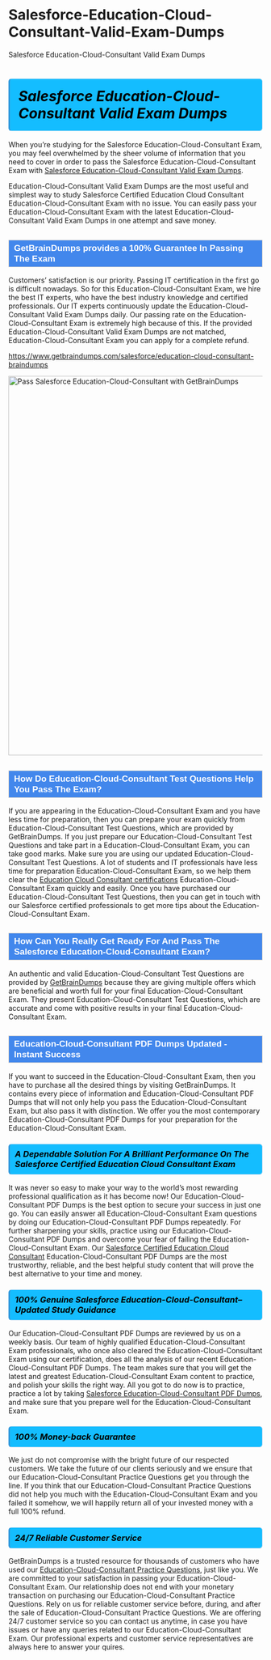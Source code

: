 # Salesforce-Education-Cloud-Consultant-Valid-Exam-Dumps
Salesforce Education-Cloud-Consultant Valid Exam Dumps
<h1><strong><span style="display: block; color: #000000; background: #14BDFF; border: 0.5px solid #AED6F1; border-left: 3px solid #3498DB; padding: .6em; border-radius: 6px;">                     <em>Salesforce Education-Cloud-Consultant <span class="exam_variation">Valid Exam Dumps</span> </em>                </span></strong>            </h1>                        <p>When you’re studying for the Salesforce Education-Cloud-Consultant Exam, you may feel overwhelmed by the sheer volume of information             that you need to cover in order to pass the Salesforce Education-Cloud-Consultant Exam with <a href="https://www.getbraindumps.com/salesforce/education-cloud-consultant-braindumps">Salesforce Education-Cloud-Consultant <span class="exam_variation">Valid Exam Dumps</span></a>.</p>            <p>Education-Cloud-Consultant <span class="exam_variation">Valid Exam Dumps</span> are the most useful and simplest way to study Salesforce Certified Education Cloud Consultant Education-Cloud-Consultant Exam             with no issue. You can easily pass your Education-Cloud-Consultant Exam with the latest Education-Cloud-Consultant <span class="exam_variation">Valid Exam Dumps</span> in one attempt and save money.</p>                        <h2 style="background: #4287ec; border: 1px solid #cccccc; padding: 5px 10px;">                <span style="color: #ffffff;">                    <span style="font-size: 11pt;">                        <span style="line-height: normal;">                            <span style="font-family: Calibri,sans-serif;">                                <strong>                                    <span style="font-size: 13.0pt;">GetBrainDumps provides a 100% Guarantee In Passing The Exam</span>                                </strong>                            </span>                        </span>                    </span>                </span>            </h2>                        <p>Customers’ satisfaction is our priority. Passing IT certification in the first go is difficult nowadays. So for this Education-Cloud-Consultant Exam,             we hire the best IT experts, who have the best industry knowledge and certified professionals. Our IT experts continuously update the Education-Cloud-Consultant <span class="exam_variation">Valid Exam Dumps</span>             daily. Our passing rate on the Education-Cloud-Consultant Exam is extremely high because of this. If the provided Education-Cloud-Consultant <span class="exam_variation">Valid Exam Dumps</span> are not matched, Education-Cloud-Consultant Exam you             can apply for a complete refund.</p>                                    <p><a href="https://www.getbraindumps.com/salesforce/education-cloud-consultant-braindumps">https://www.getbraindumps.com/salesforce/education-cloud-consultant-braindumps</a></p>                        <p><a href="https://www.getbraindumps.com/"><img src="https://www.getbraindumps.com/images/get-updated-exam-questions-with-discount-getbraindumps.jpg" class="postImage" alt="Pass Salesforce Education-Cloud-Consultant with GetBrainDumps" width="750"></a></p>                                        <h2 style="background: #4287ec; border: 1px solid #cccccc; padding: 5px 10px;">                <span style="color: #ffffff;">                    <span style="font-size: 11pt;">                        <span style="line-height: normal;">                            <span style="font-family: Calibri,sans-serif;">                                <strong>                                    <span style="font-size: 13.0pt;">How Do Education-Cloud-Consultant <span class="exam_variation2">Test Questions</span> Help You Pass The Exam?</span>                                </strong>                            </span>                        </span>                    </span>                </span>            </h2>                        <p>If you are appearing in the Education-Cloud-Consultant Exam and you have less time for preparation, then you can prepare your exam quickly from Education-Cloud-Consultant <span class="exam_variation2">Test Questions</span>,             which are provided by GetBrainDumps. If you just prepare our Education-Cloud-Consultant <span class="exam_variation2">Test Questions</span> and take part in a Education-Cloud-Consultant Exam, you can take good marks.             Make sure you are using our updated Education-Cloud-Consultant <span class="exam_variation2">Test Questions</span>. A lot of students and IT professionals have less time for preparation Education-Cloud-Consultant Exam,             so we help them clear the <a href="https://www.getbraindumps.com/salesforce/education-cloud-consultant-braindumps.html">Education Cloud Consultant certifications</a> Education-Cloud-Consultant Exam quickly and easily. Once you have purchased             our Education-Cloud-Consultant <span class="exam_variation2">Test Questions</span>, then you can get in touch with our Salesforce certified professionals to get more tips about the Education-Cloud-Consultant Exam.</p>                        <h2 style="background: #4287ec; border: 1px solid #cccccc; padding: 5px 10px;">                <span style="color: #ffffff;">                    <span style="font-size: 11pt;">                        <span style="line-height: normal;">                            <span style="font-family: Calibri,sans-serif;">                                <strong>                                    <span style="font-size: 13.0pt;">How Can You Really Get Ready For And Pass The Salesforce Education-Cloud-Consultant Exam?</span>                                </strong>                            </span>                        </span>                    </span>                </span>            </h2>                        <p>An authentic and valid Education-Cloud-Consultant <span class="exam_variation2">Test Questions</span> are provided by <a href="https://www.getbraindumps.com/">GetBrainDumps</a> because they are giving multiple offers which are beneficial             and worth full for your final Education-Cloud-Consultant Exam. They present Education-Cloud-Consultant <span class="exam_variation2">Test Questions</span>, which are accurate and come with positive             results in your final Education-Cloud-Consultant Exam.</p>                        <h2 style="background: #4287ec; border: 1px solid #cccccc; padding: 5px 10px;">                <span style="color: #ffffff;">                    <span style="font-size: 11pt;">                        <span style="line-height: normal;">                            <span style="font-family: Calibri,sans-serif;">                                <strong>                                    <span style="font-size: 13.0pt;">Education-Cloud-Consultant <span class="exam_variation3">PDF Dumps</span> Updated - Instant Success</span>                                </strong>                            </span>                        </span>                    </span>                </span>            </h2>                        <p>If you want to succeed in the Education-Cloud-Consultant Exam, then you have to purchase all the desired things by visiting GetBrainDumps.             It contains every piece of information and Education-Cloud-Consultant <span class="exam_variation3">PDF Dumps</span> that will not only help you pass the Education-Cloud-Consultant Exam,             but also pass it with distinction. We offer you the most contemporary Education-Cloud-Consultant <span class="exam_variation3">PDF Dumps</span> for your preparation for the Education-Cloud-Consultant Exam.</p>                        <h3>                <strong>                    <span style="display: block; color: #000000; background: #14BDFF; border: 0.5px solid #AED6F1; border-left: 3px solid #3498DB; padding: .6em; border-radius: 6px;">                        <em>A Dependable Solution For A Brilliant Performance On The Salesforce Certified Education Cloud Consultant Exam</em>                    </span>                </strong>            </h3>                        <p>It was never so easy to make your way to the world’s most rewarding professional qualification as it has become now! Our Education-Cloud-Consultant <span class="exam_variation3">PDF Dumps</span>             is the best option to secure your success in just one go. You can easily answer all Education-Cloud-Consultant Exam questions by doing our Education-Cloud-Consultant <span class="exam_variation3">PDF Dumps</span>             repeatedly. For further sharpening your skills, practice using our Education-Cloud-Consultant <span class="exam_variation3">PDF Dumps</span> and overcome your fear of failing the Education-Cloud-Consultant Exam.             Our <a href="https://www.getbraindumps.com/salesforce/education-cloud-consultant-braindumps">Salesforce Certified Education Cloud Consultant</a> Education-Cloud-Consultant <span class="exam_variation3">PDF Dumps</span> are the most trustworthy, reliable, and the best helpful study             content that will prove the best alternative to your time and money.</p>                        <h3>                <strong>                    <span style="display: block; color: #000000; background: #14BDFF; border: 0.5px solid #AED6F1; border-left: 3px solid #3498DB; padding: .6em; border-radius: 6px;">                        <em>100% Genuine Salesforce Education-Cloud-Consultant–Updated Study Guidance </em>                    </span>                </strong>            </h3>                        <p>Our Education-Cloud-Consultant <span class="exam_variation3">PDF Dumps</span> are reviewed by us on a weekly basis. Our team of highly qualified Education-Cloud-Consultant Exam professionals, who once also             cleared the Education-Cloud-Consultant Exam using our certification, does all the analysis of our recent Education-Cloud-Consultant <span class="exam_variation3">PDF Dumps</span>. The team makes sure that you will get the             latest and greatest Education-Cloud-Consultant Exam content to practice, and polish your skills the right way. All you got to do now is to practice, practice a lot by             taking <a href="https://www.getbraindumps.com/salesforce-braindumps.html">Salesforce Education-Cloud-Consultant <span class="exam_variation3">PDF Dumps</span></a>, and make sure that you prepare well for the Education-Cloud-Consultant Exam.</p>                        <h3>                <strong>                    <span style="display: block; color: #000000; background: #14BDFF; border: 0.5px solid #AED6F1; border-left: 3px solid #3498DB; padding: .6em; border-radius: 6px;">                        <em>100% Money-back Guarantee</em>                    </span>                </strong>            </h3>                        <p>We just do not compromise with the bright future of our respected customers. We take the future of our clients seriously and we ensure that our             Education-Cloud-Consultant <span class="exam_variation4">Practice Questions</span> get you through the line. If you think that our Education-Cloud-Consultant <span class="exam_variation4">Practice Questions</span> did not help you much with the Education-Cloud-Consultant Exam and you             failed it somehow, we will happily return all of your invested money with a full 100% refund.</p>                                    <h3>                <strong>                    <span style="display: block; color: #000000; background: #14BDFF; border: 0.5px solid #AED6F1; border-left: 3px solid #3498DB; padding: .6em; border-radius: 6px;">                        <em>24/7 Reliable Customer Service</em>                    </span>                </strong>            </h3>                        <p>GetBrainDumps is a trusted resource for thousands of customers who have used our <a href="https://www.getbraindumps.com/salesforce/education-cloud-consultant-braindumps">Education-Cloud-Consultant <span class="exam_variation4">Practice Questions</span></a>, just like you. We are committed to your             satisfaction in passing your Education-Cloud-Consultant Exam. Our relationship does not end with your monetary transaction on purchasing our Education-Cloud-Consultant <span class="exam_variation4">Practice Questions</span>.             Rely on us for reliable customer service before, during, and after the sale of Education-Cloud-Consultant <span class="exam_variation4">Practice Questions</span>. We are offering 24/7 customer service so you             can contact us anytime, in case you have issues or have any queries related to our Education-Cloud-Consultant Exam. Our professional experts and customer service             representatives are always here to answer your quires.</p>                    
